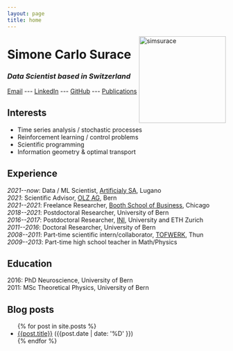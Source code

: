 ```yaml
---
layout: page
title: home
---
```


<img align="right" class="image-cropper" src="https://avatars3.githubusercontent.com/simsurace?v=3&amp;s=200" alt="simsurace" srcset="https://avatars3.githubusercontent.com/simsurace?v=3&amp;s=200 1x, https://avatars3.githubusercontent.com/simsurace?v=3&amp;s=400 2x, https://avatars3.githubusercontent.com/simsurace?v=3&amp;s=600 3x, https://avatars3.githubusercontent.com/simsurace?v=3&amp;s=800 4x" width="200" height="200" />

# Simone Carlo Surace
### *Data Scientist based in Switzerland*
[Email](mailto:simone.surace@gmail.com) --- [LinkedIn](https://www.linkedin.com/in/simone-carlo-surace/) --- [GitHub](https://github.com/simsurace) --- [Publications](https://scholar.google.com/citations?user=psJEOB0AAAAJ&hl=de&oi=ao) 
<!-- --- [MathOverflow](https://mathoverflow.net/users/69603/s-surace?tab=profile) -->

## Interests
- Time series analysis / stochastic processes
- Reinforcement learning / control problems
- Scientific programming 
- Information geometry & optimal transport 

## Experience
*2021--now*: Data / ML Scientist, [Artificialy SA](https://www.artificialy.com/), Lugano  
*2021*: Scientific Advisor, [OLZ AG](https://olz.ch/), Bern  
*2021--2021*: Freelance Researcher, [Booth School of Business](https://www.chicagobooth.edu/), Chicago  
*2018--2021*: Postdoctoral Researcher, University of Bern  
*2016--2017*: Postdoctoral Researcher, [INI](https://www.ini.uzh.ch/en.html), University and ETH Zurich  
*2011--2016*: Doctoral Researcher, University of Bern  
*2008--2011*: Part-time scientific intern/collaborator, [TOFWERK](https://www.tofwerk.com/), Thun  
*2009--2013*: Part-time high school teacher in Math/Physics  

## Education
2016: PhD Neuroscience, University of Bern  
2011: MSc Theoretical Physics, University of Bern  

## Blog posts

<ul>
{% for post in site.posts %}
<li>
  <a href="{{post.url}}">{{post.title}}</a> ({{post.date | date: '%D' }})
</li>
{% endfor %}
</ul>
